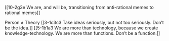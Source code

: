 [[10-2g3e We are, and will be, transitioning from anti-rational memes to rational memes]]

Person ≠ Theory
	[[3-1c3c3 Take ideas seriously, but not too seriously. Don’t be the idea.]]
		[[5-1b1a3 We are more than technology, because we create knowledge-technology. We are more than functions. Don’t be a function.]]
